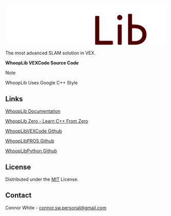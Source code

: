 ![WhoopLib Logo](/.img/WhoopLibWhite.png)

<!-- PROJECT SHIELDS -->
<!--
*** I'm using markdown "reference style" links for readability.
*** Reference links are enclosed in brackets [ ] instead of parentheses ( ).
*** See the bottom of this document for the declaration of the reference variables
*** for contributors-url, forks-url, etc. This is an optional, concise syntax you may use.
*** https://www.markdownguide.org/basic-syntax/#reference-style-links
-->

The most advanced SLAM solution in VEX.

**WhoopLib VEXCode Source Code**

>[!NOTE] 
> WhoopLib Uses Google C++ Style

## Links

[WhoopLib Documentation](https://CorniiDog.github.io/WhoopLib/)

[WhoopLib Zero - Learn C++ From Zero](https://CorniiDog.github.io/WhoopLibZero/)

[WhoopLibVEXCode Github](https://github.com/CorniiDog/WhoopLibVEXCode)

[WhoopLibPROS Github](https://github.com/CorniiDog/WhoopLibPROS)

[WhoopLibPython Github](https://github.com/CorniiDog/WhoopLibPython)

<!-- LICENSE -->
## License

Distributed under the [MIT](https://choosealicense.com/licenses/mit/) License.

<!-- CONTACT -->
## Contact

Connor White - connor.sw.personal@gmail.com
